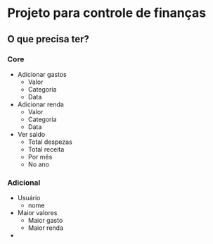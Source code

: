 # Projeto para controle de finanças

## O que precisa ter?

### Core
- Adicionar gastos
  - Valor
  - Categoria
  - Data
- Adicionar renda
  - Valor
  - Categoria
  - Data
- Ver saldo
  - Total despezas
  - Total receita
  - Por mês
  - No ano

### Adicional
- Usuário
  - nome
- Maior valores
  - Maior gasto
  - Maior renda
- 